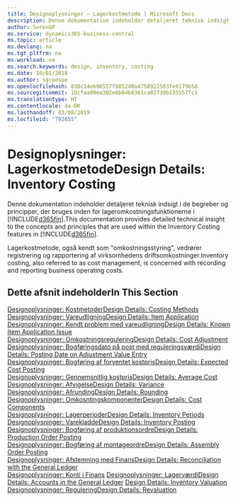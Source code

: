 ```yaml
---
title: Designoplysninger – Lagerkostmetode | Microsoft Docs
description: Denne dokumentation indeholder detaljeret teknisk indsigt i de begreber og principper, der bruges inden for lageromkostningsfunktionerne i Business Central.
author: SorenGP
ms.service: dynamics365-business-central
ms.topic: article
ms.devlang: na
ms.tgt_pltfrm: na
ms.workload: na
ms.search.keywords: design, inventory, costing
ms.date: 10/01/2018
ms.author: sgroespe
ms.openlocfilehash: 830c14eb96557f8852d0a4758922503fe0179b58
ms.sourcegitcommit: 1bcfaa99ea302e6b84b8361ca02730b135557fc1
ms.translationtype: HT
ms.contentlocale: da-DK
ms.lasthandoff: 03/08/2019
ms.locfileid: "792655"
---
```

# <a name="design-details-inventory-costing"></a><span data-ttu-id="40591-103">Designoplysninger: Lagerkostmetode</span><span class="sxs-lookup"><span data-stu-id="40591-103">Design Details: Inventory Costing</span></span>
<span data-ttu-id="40591-104">Denne dokumentation indeholder detaljeret teknisk indsigt i de begreber og principper, der bruges inden for lageromkostningsfunktionerne i [!INCLUDE[d365fin](includes/d365fin_md.md)].</span><span class="sxs-lookup"><span data-stu-id="40591-104">This documentation provides detailed technical insight to the concepts and principles that are used within the Inventory Costing features in [!INCLUDE[d365fin](includes/d365fin_md.md)].</span></span>  

<span data-ttu-id="40591-105">Lagerkostmetode, også kendt som "omkostningsstyring", vedrører registrering og rapportering af virksomhedens driftsomkostninger.</span><span class="sxs-lookup"><span data-stu-id="40591-105">Inventory costing, also referred to as cost management, is concerned with recording and reporting business operating costs.</span></span>  

## <a name="in-this-section"></a><span data-ttu-id="40591-106">Dette afsnit indeholder</span><span class="sxs-lookup"><span data-stu-id="40591-106">In This Section</span></span>  
[<span data-ttu-id="40591-107">Designoplysninger: Kostmetoder</span><span class="sxs-lookup"><span data-stu-id="40591-107">Design Details: Costing Methods</span></span>](design-details-costing-methods.md)  
[<span data-ttu-id="40591-108">Designoplysninger: Vareudligning</span><span class="sxs-lookup"><span data-stu-id="40591-108">Design Details: Item Application</span></span>](design-details-item-application.md)  
[<span data-ttu-id="40591-109">Designoplysninger: Kendt problem med vareudligning</span><span class="sxs-lookup"><span data-stu-id="40591-109">Design Details: Known Item Application Issue</span></span>](design-details-inventory-zero-level-open-item-ledger-entries.md)  
[<span data-ttu-id="40591-110">Designoplysninger: Omkostningsregulering</span><span class="sxs-lookup"><span data-stu-id="40591-110">Design Details: Cost Adjustment</span></span>](design-details-cost-adjustment.md)  
[<span data-ttu-id="40591-111">Designoplysninger: Bogføringsdato på post med reguleringsværdi</span><span class="sxs-lookup"><span data-stu-id="40591-111">Design Details: Posting Date on Adjustment Value Entry</span></span>](design-details-inventory-adjustment-value-entry-posting-date.md)  
[<span data-ttu-id="40591-112">Designoplysninger: Bogføring af forventet kostpris</span><span class="sxs-lookup"><span data-stu-id="40591-112">Design Details: Expected Cost Posting</span></span>](design-details-expected-cost-posting.md)  
[<span data-ttu-id="40591-113">Designoplysninger: Gennemsnitlig kostpris</span><span class="sxs-lookup"><span data-stu-id="40591-113">Design Details: Average Cost</span></span>](design-details-average-cost.md)  
[<span data-ttu-id="40591-114">Designoplysninger: Afvigelse</span><span class="sxs-lookup"><span data-stu-id="40591-114">Design Details: Variance</span></span>](design-details-variance.md)  
[<span data-ttu-id="40591-115">Designoplysninger: Afrunding</span><span class="sxs-lookup"><span data-stu-id="40591-115">Design Details: Rounding</span></span>](design-details-rounding.md)  
[<span data-ttu-id="40591-116">Designoplysninger: Omkosntingskomponenter</span><span class="sxs-lookup"><span data-stu-id="40591-116">Design Details: Cost Components</span></span>](design-details-cost-components.md)  
[<span data-ttu-id="40591-117">Designoplysninger: Lagerperioder</span><span class="sxs-lookup"><span data-stu-id="40591-117">Design Details: Inventory Periods</span></span>](design-details-inventory-periods.md)  
[<span data-ttu-id="40591-118">Designoplysninger: Varekladde</span><span class="sxs-lookup"><span data-stu-id="40591-118">Design Details: Inventory Posting</span></span>](design-details-inventory-posting.md)  
[<span data-ttu-id="40591-119">Designoplysninger: Bogføring af produktionsordre</span><span class="sxs-lookup"><span data-stu-id="40591-119">Design Details: Production Order Posting</span></span>](design-details-production-order-posting.md)  
[<span data-ttu-id="40591-120">Designoplysninger: Bogføring af montageordre</span><span class="sxs-lookup"><span data-stu-id="40591-120">Design Details: Assembly Order Posting</span></span>](design-details-assembly-order-posting.md)  
[<span data-ttu-id="40591-121">Designoplysninger: Afstemning med Finans</span><span class="sxs-lookup"><span data-stu-id="40591-121">Design Details: Reconciliation with the General Ledger</span></span>](design-details-reconciliation-with-the-general-ledger.md)  
<span data-ttu-id="40591-122">[Designoplysninger: Konti i Finans](design-details-accounts-in-the-general-ledger.md)
[Designoplysninger: Lagerværdi](design-details-inventory-valuation.md)</span><span class="sxs-lookup"><span data-stu-id="40591-122">[Design Details: Accounts in the General Ledger](design-details-accounts-in-the-general-ledger.md)
[Design Details: Inventory Valuation](design-details-inventory-valuation.md)</span></span>  
[<span data-ttu-id="40591-123">Designoplysninger: Regulering</span><span class="sxs-lookup"><span data-stu-id="40591-123">Design Details: Revaluation</span></span>](design-details-revaluation.md)
